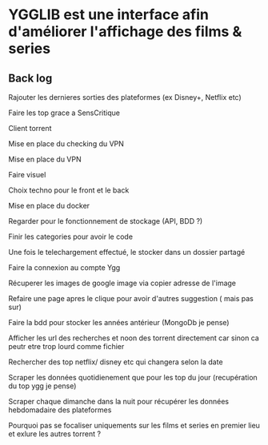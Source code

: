 # YGGLIB est une interface afin d'améliorer l'affichage des films & series

## Back log

Rajouter les dernieres sorties des plateformes (ex Disney+, Netflix etc)

Faire les top grace a SensCritique

Client torrent

Mise en place du checking du VPN

Mise en place du VPN

Faire visuel

Choix techno pour le front et le back

Mise en place du docker

Regarder pour le fonctionnement de stockage (API, BDD ?)

Finir les categories pour avoir le code

Une fois le telechargement effectué, le stocker dans un dossier partagé

Faire la connexion au compte Ygg

Récuperer les images de google image via copier adresse de l'image

Refaire une page apres le clique pour avoir d'autres suggestion ( mais pas sur)

Faire la bdd pour stocker les années antérieur (MongoDb je pense) 

Afficher les url des recherches et noon des torrent directement car sinon ca peutr etre trop lourd comme fichier

Rechercher des top netflix/ disney etc qui changera selon la date

Scraper les données quotidienement que pour les top du jour (recupération du top ygg je pense)

Scraper chaque dimanche dans la nuit pour récupérer les données hebdomadaire des plateformes

Pourquoi pas se focaliser uniquements sur les films et series en premier lieu et exlure les autres torrent ?
